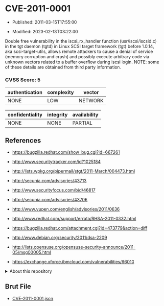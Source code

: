 # CVE-2011-0001

- Published: 2011-03-15T17:55:00

- Modified: 2023-02-13T03:22:00

Double free vulnerability in the iscsi_rx_handler function (usr/iscsi/iscsid.c) in the tgt daemon (tgtd) in Linux SCSI target framework (tgt) before 1.0.14, aka scsi-target-utils, allows remote attackers to cause a denial of service (memory corruption and crash) and possibly execute arbitrary code via unknown vectors related to a buffer overflow during iscsi login. NOTE: some of these details are obtained from third party information.

### CVSS Score: **5**

| authentication | complexity | vector |
| --- | --- | --- |
| NONE | LOW | NETWORK |

| confidentiality | integrity | availability |
| --- | --- | --- |
| NONE | NONE | PARTIAL |

## References

* https://bugzilla.redhat.com/show_bug.cgi?id=667261

* http://www.securitytracker.com/id?1025184

* http://lists.wpkg.org/pipermail/stgt/2011-March/004473.html

* http://secunia.com/advisories/43713

* http://www.securityfocus.com/bid/46817

* http://secunia.com/advisories/43706

* http://www.vupen.com/english/advisories/2011/0636

* http://www.redhat.com/support/errata/RHSA-2011-0332.html

* https://bugzilla.redhat.com/attachment.cgi?id=473779&action=diff

* http://www.debian.org/security/2011/dsa-2209

* http://lists.opensuse.org/opensuse-security-announce/2011-05/msg00005.html

* https://exchange.xforce.ibmcloud.com/vulnerabilities/66010

<details>
<summary>About this repository</summary> 

  This repository is part of the project [Live Hack CVE](https://github.com/Live-Hack-CVE). Main website can be found [www.live-hack.org](https://www.live-hack.org) 
  
  Made by [Sn0wAlice](https://github.com/Sn0wAlice) for the people that care about security and need to have a feed of the latest CVEs. Hope you enjoy it, don't forget to star the repo and follow me on [Twitter](https://twitter.com/Sn0wAlice) and [Github](https://github.com/Sn0wAlice). And that is my [personnal website](https://www.alice-snow.me/)

  - [Home Page](https://github.com/Live-Hack-CVE)
  - [Framework](https://github.com/Live-Hack-CVE/cve-framework)
  - [CVE database](https://github.com/Live-Hack-CVE/full_database)
  - [Changelog](https://github.com/Live-Hack-CVE/Changelog)
</details>

## Brut File

* [CVE-2011-0001.json](https://raw.githubusercontent.com/Live-Hack-CVE/full_database/main/cves/2011/CVE-2011-0001.json)

